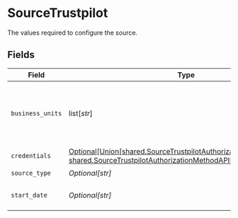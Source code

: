 # SourceTrustpilot

The values required to configure the source.


## Fields

| Field                                                                                                                                                                                  | Type                                                                                                                                                                                   | Required                                                                                                                                                                               | Description                                                                                                                                                                            | Example                                                                                                                                                                                |
| -------------------------------------------------------------------------------------------------------------------------------------------------------------------------------------- | -------------------------------------------------------------------------------------------------------------------------------------------------------------------------------------- | -------------------------------------------------------------------------------------------------------------------------------------------------------------------------------------- | -------------------------------------------------------------------------------------------------------------------------------------------------------------------------------------- | -------------------------------------------------------------------------------------------------------------------------------------------------------------------------------------- |
| `business_units`                                                                                                                                                                       | list[*str*]                                                                                                                                                                            | :heavy_check_mark:                                                                                                                                                                     | The names of business units which shall be synchronized. Some streams e.g. configured_business_units or private_reviews use this configuration.                                        |                                                                                                                                                                                        |
| `credentials`                                                                                                                                                                          | [Optional[Union[shared.SourceTrustpilotAuthorizationMethodOAuth20, shared.SourceTrustpilotAuthorizationMethodAPIKey]]](undefined/models/shared/sourcetrustpilotauthorizationmethod.md) | :heavy_check_mark:                                                                                                                                                                     | N/A                                                                                                                                                                                    |                                                                                                                                                                                        |
| `source_type`                                                                                                                                                                          | *Optional[str]*                                                                                                                                                                        | :heavy_check_mark:                                                                                                                                                                     | N/A                                                                                                                                                                                    |                                                                                                                                                                                        |
| `start_date`                                                                                                                                                                           | *Optional[str]*                                                                                                                                                                        | :heavy_check_mark:                                                                                                                                                                     | For streams with sync. method incremental the start date time to be used                                                                                                               | %Y-%m-%dT%H:%M:%S                                                                                                                                                                      |
